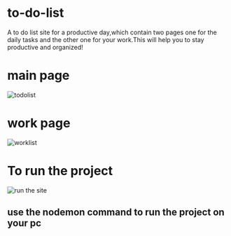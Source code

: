 # to-do-list
A to do list site for a productive day,which contain two pages one for the daily tasks and the other one for your work.This will help you to stay productive and organized!

# main page

![todolist](https://user-images.githubusercontent.com/73066984/190851725-7132e40a-b4c0-4614-91e0-f9e07b57d61e.PNG)

# work page

![worklist](https://user-images.githubusercontent.com/73066984/190851745-badae628-84a9-4864-b173-398bcb3f17b9.PNG)

# To run the project

![run the site](https://user-images.githubusercontent.com/73066984/190851773-5d776fe9-932f-4dee-97d7-511c89574c97.PNG)

## use the nodemon command to run the project on your pc



